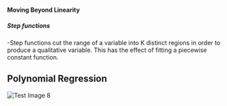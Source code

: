 **Moving Beyond Linearity**

##### Step functions
-Step functions cut the range of a variable into K distinct regions in
order to produce a qualitative variable. This has the effect of fitting
a piecewise constant function.

## Polynomial Regression
![Test Image 8](D:\GitHub\Images\2.PNG)

 
 


 

